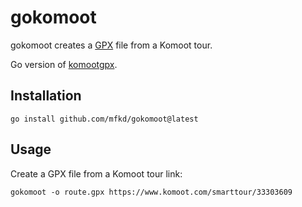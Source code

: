 # gokomoot

gokomoot creates a [GPX](https://en.wikipedia.org/wiki/GPS_Exchange_Format) file from a Komoot tour.

Go version of [komootgpx](https://github.com/mfkd/komootgpx).

## Installation

```shell
go install github.com/mfkd/gokomoot@latest
```

## Usage

Create a GPX file from a Komoot tour link:

```shell
gokomoot -o route.gpx https://www.komoot.com/smarttour/33303609
```
